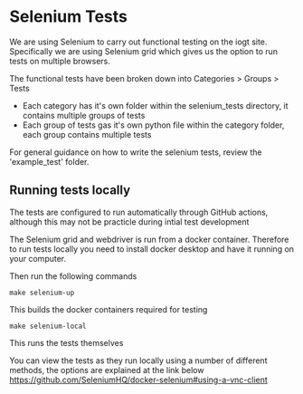 # Selenium Tests

We are using Selenium to carry out functional testing on the iogt site. Specifically we are using Selenium grid which gives us the option to run tests on multiple browsers.

The functional tests have been broken down into Categories > Groups > Tests

- Each category has it's own folder within the selenium_tests directory, it contains multiple groups of tests
- Each group of tests gas it's own python file within the category folder, each group contains multiple tests

For general guidance on how to write the selenium tests, review the 'example_test' folder.


## Running tests locally

The tests are configured to run automatically through GitHub actions, although this may not be practicle during intial test development

The Selenium grid and webdriver is run from a docker container. Therefore to run tests locally you need to install docker desktop and have it running on your computer.

Then run the following commands
```
make selenium-up
```
This builds the docker containers required for testing

```
make selenium-local
```
This runs the tests themselves

You can view the tests as they run locally using a number of different methods, the options are explained at the link below
https://github.com/SeleniumHQ/docker-selenium#using-a-vnc-client
